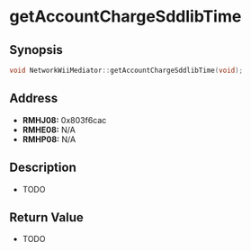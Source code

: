 # getAccountChargeSddlibTime



Synopsis
--------
```C++
void NetworkWiiMediator::getAccountChargeSddlibTime(void);
```



Address
-------
 * __RMHJ08:__ 0x803f6cac
 * __RMHE08:__ N/A
 * __RMHP08:__ N/A



Description
-----------
 * TODO



Return Value
------------
 * TODO
